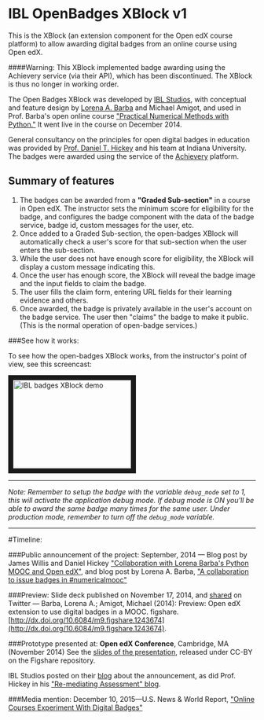 IBL OpenBadges XBlock v1
=============

This is the XBlock (an extension component for the Open edX course platform) to allow awarding digital badges from an online course using Open edX. 

####Warning: This XBlock implemented badge awarding using the Achievery service (via their API), which has been discontinued. The XBlock is thus no longer in working order.

The Open Badges XBlock was developed by [IBL Studios](http://iblstudios.com/), with conceptual and feature design by [Lorena A. Barba](http://lorenabarba.com/) and Michael Amigot, and used in Prof. Barba's open online course ["Practical Numerical Methods with Python."](http://openedx.seas.gwu.edu/courses/GW/MAE6286/2014_fall/about) It went live in the course on December 2014.

General consultancy on the principles for open digital badges in education was provided by [Prof. Daniel T. Hickey](http://remediatingassessment.blogspot.com/) and his team at Indiana University. The badges were awarded using the service of the [Achievery](http://achievery.com/) platform. 

## Summary of features

1. The badges can be awarded from a **"Graded Sub-section"** in a course in Open edX. The instructor sets the minimum score for eligibility for the badge, and configures the badge component with the data of the badge service, badge id, custom messages for the user, etc.
2. Once added to a Graded Sub-section, the open-badges XBlock will automatically check a user's score for that sub-section when the user enters the sub-section.
3. While the user does not have enough score for eligibility, the XBlock will display a custom message indicating this.
4. Once the user has enough score, the XBlock will reveal the badge image and the input fields to claim the badge.
5. The user fills the claim form, entering URL fields for their learning evidence and others.
6. Once awarded, the badge is privately available in the user's account on the badge service. The user then "claims" the badge to make it public. (This is the normal operation of open-badge services.)

###See how it works:

To see how the open-badges XBlock works, from the instructor's point of view, see this screencast:

<a href="http://www.youtube.com/watch?feature=player_embedded&v=QNAgxQu1OYw
" target="_blank"><img src="http://img.youtube.com/vi/QNAgxQu1OYw/0.jpg" 
alt="IBL badges XBlock demo" width="240" height="180" border="10" /></a>


---

_Note: Remember to setup the badge with the variable `debug_mode` set to 1,
this will activate the application debug mode. If debug mode is ON you'll be able to 
award the same badge many times for the same user. Under production mode, remember
to turn off the `debug_mode` variable._

---
#Timeline:

###Public announcement of the project:
September, 2014 — Blog post by James Willis and Daniel Hickey ["Collaboration with Lorena Barba's Python MOOC and Open edX"](http://remediatingassessment.blogspot.com/2014/09/collaboration-with-lorena-barbas-python.html), and blog post by Lorena A. Barba, ["A collaboration to issue badges in #numericalmooc"](http://lorenabarba.com/blog/a-collaboration-to-issue-badges-in-numericalmooc/)

###Preview:
Slide deck published on November 17, 2014, and [shared](https://twitter.com/lorenaabarba/status/534390502930796544) on Twitter — Barba, Lorena A.; Amigot, Michael (2014): Preview: Open edX extension to use digital badges in a MOOC. figshare. [http://dx.doi.org/10.6084/m9.figshare.1243674](http://dx.doi.org/10.6084/m9.figshare.1243674).


###Prototype presented at:
**Open edX Conference**, Cambridge, MA (November 2014)
See the [slides of the presentation](http://dx.doi.org/10.6084/m9.figshare.1252211), released under CC-BY on the Figshare repository.

IBL Studios posted on their [blog](http://iblstudios.com/first-integration-of-open-badges-on-open-edx-supported-by-edxs-ceo/) about the announcement, as did Prof. Hickey in his ["Re-mediating Assessment" blog](http://remediatingassessment.blogspot.com/2014/11/the-first-instance-of-issuing-open.html).

###Media mention:
December 10, 2015—U.S. News & World Report, ["Online Courses Experiment With Digital Badges"](http://www.usnews.com/education/online-education/articles/2014/12/10/online-courses-experiment-with-digital-badges)



